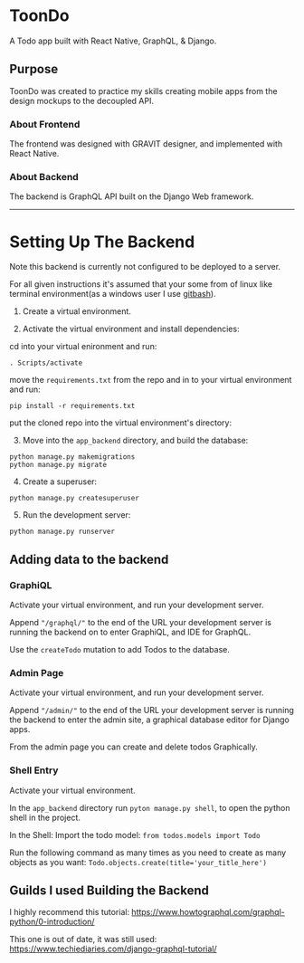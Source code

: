 # ToonDo

A Todo app built with React Native, GraphQL, & Django. 

## Purpose

ToonDo was created to practice my skills creating mobile apps from the design mockups to the decoupled API.

### About Frontend

The frontend was designed with GRAVIT designer, and implemented with React Native.

### About Backend

The backend is GraphQL API built on the Django Web framework.

---

# Setting Up The Backend

Note this backend is currently not configured to be deployed to a server.

For all given instructions it's assumed that your some from of linux like terminal environment(as a windows user I use [gitbash](https://git-scm.com/downloads)).

1. Create a virtual environment.

2. Activate the virtual environment and install dependencies:

cd into your virtual enironment and run:

`. Scripts/activate`

move the `requirements.txt` from the repo and in to your virtual environment and run:

`pip install -r requirements.txt`

put the cloned repo into the virtual environment's directory:

3. Move into the `app_backend` directory, and build the database:

```shell
python manage.py makemigrations
python manage.py migrate
```

4. Create a superuser:

`python manage.py createsuperuser`

5. Run the development server:

`python manage.py runserver`

## Adding data to the backend

### GraphiQL

Activate your virtual environment, and run your development server.

Append `"/graphql/"` to the end of the URL your development server is running the backend on to enter GraphiQL, and IDE for GraphQL.

Use the `createTodo` mutation to add Todos to the database.

### Admin Page

Activate your virtual environment, and run your development server.

Append `"/admin/"` to the end of the URL your development server is running the backend to enter the admin site, a graphical database editor for Django apps.

From the admin page you can create and delete todos Graphically.

### Shell Entry

Activate your virtual environment.

In the `app_backend` directory run `pyton manage.py shell`, to open the python shell in the project.

In the Shell:
Import the todo model:
`from todos.models import Todo`

Run the following command as many times as you need to create as many objects as you want:
`Todo.objects.create(title='your_title_here')`

## Guilds I used Building the Backend

I highly recommend this tutorial:
https://www.howtographql.com/graphql-python/0-introduction/

This one is out of date, it was still used:
https://www.techiediaries.com/django-graphql-tutorial/